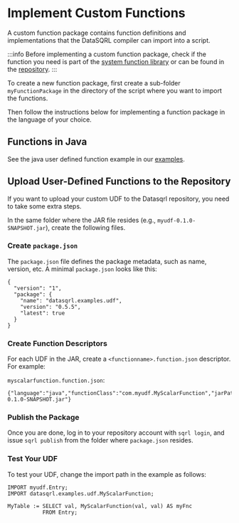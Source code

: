 
# Implement Custom Functions

A custom function package contains function definitions and implementations that the DataSQRL compiler can import into a script.

:::info
Before implementing a custom function package, check if the function you need is part of the [system function library](/docs/category/sqrl-functions) or can be found in the [repository](https://dev.datasqrl.com).
:::

To create a new function package, first create a sub-folder `myFunctionPackage` in the directory of the script where you want to import the functions. 

Then follow the instructions below for implementing a function package in the language of your choice.

## Functions in Java

See the java user defined function example in our [examples](https://github.com/DataSQRL/datasqrl-examples/tree/main/user-defined-function).

## Upload User-Defined Functions to the Repository

If you want to upload your custom UDF to the Datasqrl repository, you need to take some extra steps.

In the same folder where the JAR file resides (e.g., `myudf-0.1.0-SNAPSHOT.jar`), create the following files.

### Create `package.json`

The `package.json` file defines the package metadata, such as name, version, etc. A minimal `package.json` looks like this:

```
{
  "version": "1",
  "package": {
    "name": "datasqrl.examples.udf",
    "version": "0.5.5",
    "latest": true
  }
}
```

### Create Function Descriptors

For each UDF in the JAR, create a `<functionname>.function.json` descriptor. For example:

`myscalarfunction.function.json`:

```
{"language":"java","functionClass":"com.myudf.MyScalarFunction","jarPath":"datasqrl/examples/udf/myudf-0.1.0-SNAPSHOT.jar"}
```

### Publish the Package

Once you are done, log in to your repository account with `sqrl login`, and issue `sqrl publish` from the folder where `package.json` resides.

### Test Your UDF

To test your UDF, change the import path in the example as follows:

```
IMPORT myudf.Entry;
IMPORT datasqrl.examples.udf.MyScalarFunction;

MyTable := SELECT val, MyScalarFunction(val, val) AS myFnc
           FROM Entry;
```
